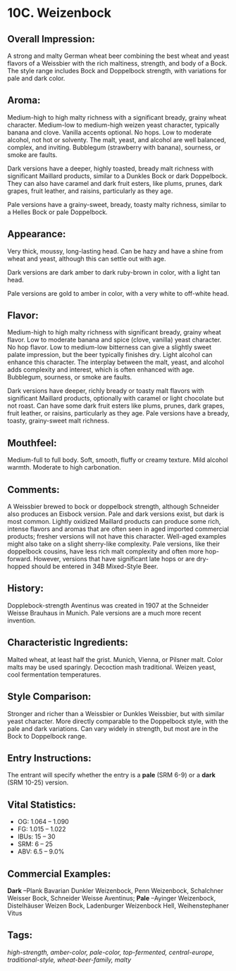 # 10C. Weizenbock

## Overall Impression: 

A strong and malty German wheat beer combining the best wheat and yeast flavors of a Weissbier with the rich maltiness, strength, and body of a Bock. The style range includes Bock and Doppelbock strength, with variations for pale and dark color.

## Aroma: 

Medium-high to high malty richness with a significant bready, grainy wheat character. Medium-low to medium-high weizen yeast character, typically banana and clove. Vanilla accents optional. No hops. Low to moderate alcohol, not hot or solventy. The malt, yeast, and alcohol are well balanced, complex, and inviting. Bubblegum (strawberry with banana), sourness, or smoke are faults.

Dark versions have a deeper, highly toasted, bready malt richness with significant Maillard products, similar to a Dunkles Bock or dark Doppelbock. They can also have caramel and dark fruit esters, like plums, prunes, dark grapes, fruit leather, and raisins, particularly as they age. 

Pale versions have a grainy-sweet, bready, toasty malty richness, similar to a Helles Bock or pale Doppelbock.

## Appearance: 

Very thick, moussy, long-lasting head. Can be hazy and have a shine from wheat and yeast, although this can settle out with age.

Dark versions are dark amber to dark ruby-brown in color, with a light tan head.

Pale versions are gold to amber in color, with a very white to off-white head.

## Flavor: 

Medium-high to high malty richness with significant bready, grainy wheat flavor. Low to moderate banana and spice (clove, vanilla) yeast character. No hop flavor. Low to medium-low bitterness can give a slightly sweet palate impression, but the beer typically finishes dry. Light alcohol can enhance this character. The interplay between the malt, yeast, and alcohol adds complexity and interest, which is often enhanced with age. Bubblegum, sourness, or smoke are faults.

Dark versions have deeper, richly bready or toasty malt flavors with significant Maillard products, optionally with caramel or light chocolate but not roast. Can have some dark fruit esters like plums, prunes, dark grapes, fruit leather, or raisins, particularly as they age.
Pale versions have a bready, toasty, grainy-sweet malt richness.

## Mouthfeel: 

Medium-full to full body. Soft, smooth, fluffy or creamy texture. Mild alcohol warmth. Moderate to high carbonation.

## Comments: 

A Weissbier brewed to bock or doppelbock strength, although Schneider also produces an Eisbock version. Pale and dark versions exist, but dark is most common. Lightly oxidized Maillard products can produce some rich, intense flavors and aromas that are often seen in aged imported commercial products; fresher versions will not have this character. Well-aged examples might also take on a slight sherry-like complexity. Pale versions, like their doppelbock cousins, have less rich malt complexity and often more hop-forward. However, versions that have significant late hops or are dry-hopped should be entered in 34B Mixed-Style Beer.

## History: 

Dopplebock-strength Aventinus was created in 1907 at the Schneider Weisse Brauhaus in Munich. Pale versions are a much more recent invention.

## Characteristic Ingredients: 

Malted wheat, at least half the grist. Munich, Vienna, or Pilsner malt. Color malts may be used sparingly. Decoction mash traditional. Weizen yeast, cool fermentation temperatures.

## Style Comparison: 

Stronger and richer than a Weissbier or Dunkles Weissbier, but with similar yeast character. More directly comparable to the Doppelbock style, with the pale and dark variations. Can vary widely in strength, but most are in the Bock to Doppelbock range. 

## Entry Instructions: 

The entrant will specify whether the entry is a **pale** (SRM 6-9) or a **dark** (SRM 10-25) version.

## Vital Statistics:	

- OG:	1.064 – 1.090
- FG:	1.015 – 1.022
- IBUs:	15 – 30	
- SRM:	6 – 25	
- ABV:	6.5 – 9.0%

## Commercial Examples: 

**Dark** –Plank Bavarian Dunkler Weizenbock, Penn Weizenbock, Schalchner Weisser Bock, Schneider Weisse Aventinus; **Pale** –Ayinger Weizenbock, Distelhäuser Weizen Bock, Ladenburger Weizenbock Hell, Weihenstephaner Vitus

## Tags: 

_high-strength, amber-color, pale-color, top-fermented, central-europe, traditional-style, wheat-beer-family, malty_
